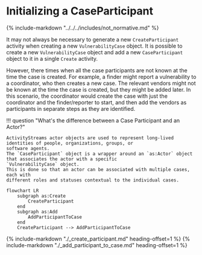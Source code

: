 # Initializing a CaseParticipant

{% include-markdown "../../../includes/not_normative.md" %}

It may not always be necessary to generate a new `CreateParticipant` activity when creating a new `VulnerabilityCase`
object. It is possible to create a new `VulnerabilityCase` object and add a new `CaseParticipant` object to it in a
single `Create` activity.

However, there times when all the case participants are not known at the time the case is created. For example, a
finder might report a vulnerability to a coordinator, who then creates a new case. The relevant vendors might not be
known at the time the case is created, but they might be added later. In this scenario, the coordinator would create the
case with just the coordinator and the finder/reporter to start, and then add the vendors as participants in separate
steps as they are identified.

!!! question "What's the difference between a Case Participant and an Actor?"

    ActivityStreams actor objects are used to represent long-lived identities of people, organizations, groups, or 
    software agents.
    The `CaseParticipant` object is a wrapper around an `as:Actor` object that associates the actor with a specific
    `VulnerabilityCase` object. 
    This is done so that an actor can be associated with multiple cases, each with 
    different roles and statuses contextual to the individual cases.

```mermaid
flowchart LR
    subgraph as:Create
        CreateParticipant
    end
    subgraph as:Add
        AddParticipantToCase
    end
    CreateParticipant --> AddParticipantToCase
```

{% include-markdown "./_create_participant.md" heading-offset=1 %}
{% include-markdown "./_add_participant_to_case.md" heading-offset=1 %}
